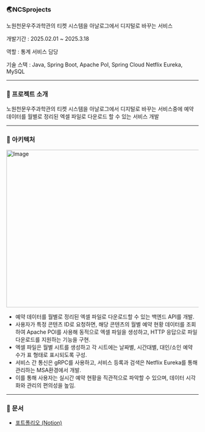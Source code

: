 ### 🌏NCSprojects

노원천문우주과학관의 티켓 시스템을 아날로그에서 디지털로 바꾸는 서비스

개발기간 : 2025.02.01 ~ 2025.3.18

역할 : 통계 서비스 담당

기술 스택 : Java, Spring Boot, Apache PoI, Spring Cloud Netflix Eureka, MySQL

---

### 📌 프로젝트 소개

노원천문우주과학관의 티켓 시스템을 아날로그에서 디지털로 바꾸는 서비스중에 예약 데이터를 월별로 정리된 엑셀 파일로 다운로드 할 수 있는 서비스 개발

---

### 📐 아키텍처


<img width="1005" height="413" alt="Image" src="https://github.com/user-attachments/assets/a446c71a-6860-4e3b-aba8-b4c870bf8a7a" />

- 예약 데이터를 월별로 정리된 엑셀 파일로 다운로드할 수 있는 백엔드 API를 개발.
- 사용자가 특정 콘텐츠 ID로 요청하면, 해당 콘텐츠의 월별 예약 현황 데이터를 조회하여 Apache POI를 사용해 동적으로 엑셀 파일을 생성하고, HTTP 응답으로 파일 다운로드를 지원하는 기능을 구현.
- 엑셀 파일은 월별 시트를 생성하고 각 시트에는 날짜별, 시간대별, 대인/소인 예약 수가 표 형태로 표시되도록 구성.
- 서비스 간 통신은 gRPC를 사용하고, 서비스 등록과 검색은 Netflix Eureka를 통해 관리하는 MSA환경에서 개발.
- 이를 통해 사용자는 실시간 예약 현황을 직관적으로 파악할 수 있으며, 데이터 시각화와 관리의 편의성을 높임.

---

### 📘 문서

- [포트폴리오 (Notion)](https://www.notion.so/NCSprojects-1ebefd57b2f780d3899ff8afdc1eb4c6?source=copy_link)
